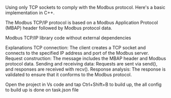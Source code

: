 Using only TCP sockets to comply with the Modbus protocol. Here's a basic implementation in C++.

The Modbus TCP/IP protocol is based on a Modbus Application Protocol (MBAP) header followed by Modbus protocol data.

Modbus TCP/IP library code without external dependencies

Explanations
TCP connection: The client creates a TCP socket and connects to the specified IP address and port of the Modbus server.
Request construction: The message includes the MBAP header and Modbus protocol data.
Sending and receiving data: Requests are sent via send(), and responses are received with recv().
Response analysis: The response is validated to ensure that it conforms to the Modbus protocol.


Open the project in Vs code and tap Ctrl+Shift+B to build up, the all config to build up is done on task.json file 

